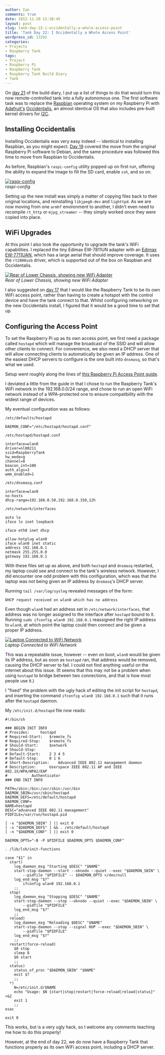 ```yaml
---
author: Ian
comments: true
date: 2012-11-20 12:38:45
layout: post
slug: tank-day-22-i-occidentally-a-whole-access-point
title: 'Tank Day 22: I Occidentally a Whole Access Point'
wordpress_id: 13292
categories:
- Projects
- Raspberry Tank
tags:
- Project
- Raspberry Pi
- Raspberry Tank
- Raspberry Tank Build Diary
- Tank
---
```


On [day 21](../tank-day-21-designing-for-autonomy/) of the build diary, I put up a list of things to do that would turn this now remote-controlled tank into a fully autonomous one.  The first software task was to replace the [Raspbian](http://www.raspbian.org/) operating system on my Raspberry Pi with [Adafruit's](http://www.adafruit.com/) [Occidentalis](http://learn.adafruit.com/adafruit-raspberry-pi-educational-linux-distro/overview), an almost identical OS that also includes pre-built kernel drivers for [I2C](http://en.wikipedia.org/wiki/I%C2%B2C).

## Installing Occidentalis

Installing Occidentalis was very easy indeed -- identical to installing Raspbian, as you might expect.  [Day 19](../tank-day-19-the-move-to-raspbian/) covered the move from the original Raspberry Pi software to Debian, and the same procedure was followed this time to move from Raspbian to Occidentalis.

As before, Raspbian's `raspi-config` utility popped up on first run, offering the ability to expand the image to fill the SD card, enable `ssh`, and so on.

[![raspi-config](/raspberrytank/2012-11-19_14-01-58_793-600x338.jpg)](/raspberrytank/2012-11-19_14-01-58_793.jpg)<br/>
_raspi-config_

Setting up the new install was simply a matter of copying files back to their original locations, and reinstalling `libjpeg8-dev` and `lighttpd`.  As we are now moving from one `armhf` environment to another, I didn't even need to recompile `rt_http` or `mjpg_streamer` -- they simply worked once they were copied into place.

## WiFi Upgrades

At this point I also took the opportunity to upgrade the tank's WiFi capabilities.  I replaced the tiny Edimax EW-7811UN adapter with an [Edimax EW-7711UAN](http://www.amazon.co.uk/Edimax-EW-7711UAN-150Mbps-Wireless-802-11n/dp/B001KOTDDU/ref=sr_1_1?ie=UTF8&qid=1353413204&sr=8-1), which has a large aerial that should improve coverage. It uses the `rt2800usb` driver, which is supported out of the box on Raspbian and Occidentalis.

[![Rear of Lower Chassis, showing new WiFi Adapter](/raspberrytank/2012-11-19_12-30-39_406-600x338.jpg)](/raspberrytank/2012-11-19_12-30-39_406.jpg)<br/>
_Rear of Lower Chassis, showing new WiFi Adapter_

I also suggested on [day 17](../tank-day-17-whats-missing/) that I would like the Raspberry Tank to be its own WiFi access point, rather than having to create a hotspot with the control device and have the tank connect to that. Whilst configuring networking on the new Occidentalis install, I figured that it would be a good time to set that up.

## Configuring the Access Point

To set the Raspberry Pi up as its own access point, we first need a package called `hostapd` which will manage the broadcast of the SSID and will allow other clients to connect. For convenience, we also need a DHCP server that will allow connecting clients to automatically be given an IP address. One of the easiest DHCP servers to configure is the one built into `dnsmasq`, so that's what we used.

Setup went roughly along the lines of [this Raspberry Pi Access Point guide](http://sirlagz.net/2012/08/09/how-to-use-the-raspberry-pi-as-a-wireless-access-pointrouter-part-1/).

I deviated a little from the guide in that I chose to run the Raspberry Tank's WiFi network in the 192.168.0.0/24 range, and chose to run an open WiFi network instead of a WPA-protected one to ensure compatibility with the widest range of devices.

My eventual configuration was as follows:

`/etc/defaults/hostapd`

    DAEMON_CONF="/etc/hostapd/hostapd.conf"


`/etc/hostapd/hostapd.conf`

    interface=wlan0
    driver=nl80211
    ssid=RaspberryTank
    hw_mode=g
    channel=8
    beacon_int=100
    auth_algs=3
    wmm_enabled=1


`/etc/dnsmasq.conf`

    interface=wlan0
    no-hosts
    dhcp-range=192.168.0.50,192.168.0.150,12h


`/etc/network/interfaces`

    auto lo
    iface lo inet loopback

    iface eth0 inet dhcp

    allow-hotplug wlan0
    iface wlan0 inet static
    address 192.168.0.1
    netmask 255.255.0.0
    gateway 192.168.0.1


With these files set up as above, and both `hostapd` and `dnsmasq` restarted, my laptop could see and connect to the tank's wireless network. However, I did encounter one odd problem with this configuration, which was that the laptop was not being given an IP address by `dnsmasq`'s DHCP server.

Running `tail /var/log/syslog` revealed messages of the form:

    DHCP request received on wlan0 which has no address

Even though `wlan0` had an address set in `/etc/network/interfaces`, that address was no longer assigned to the interface after `hostapd` bound to it.  Running `sudo ifconfig wlan0 192.168.0.1` reassigned the right IP address to `wlan0`, at which point the laptop could then connect and be given a proper IP address.

[![Laptop Connected to WiFi Network](/raspberrytank/connected.png)](/raspberrytank/connected.png)<br/>
_Laptop Connected to WiFi Network_

This was a repeatable issue, however -- even on boot, `wlan0` would be given its IP address, but as soon as `hostapd` ran, that address would be removed, causing the DHCP server to fail. I could not find anything useful on the internet about this issue. (It seems that this may not be a problem when using `hostapd` to bridge between two connections, and that is how most people use it.)

I "fixed" the problem with the ugly hack of editing the init script for `hostapd`, and inserting the command `ifconfig wlan0 192.168.0.1` such that it runs after the `hostapd` daemon.

My `/etc/init.d/hostapd` file now reads:

    #!/bin/sh

    ### BEGIN INIT INFO
    # Provides:		hostapd
    # Required-Start:	$remote_fs
    # Required-Stop:	$remote_fs
    # Should-Start:		$network
    # Should-Stop:
    # Default-Start:	2 3 4 5
    # Default-Stop:		0 1 6
    # Short-Description:	Advanced IEEE 802.11 management daemon
    # Description:		Userspace IEEE 802.11 AP and IEEE 802.1X/WPA/WPA2/EAP
    #			Authenticator
    ### END INIT INFO

    PATH=/sbin:/bin:/usr/sbin:/usr/bin
    DAEMON_SBIN=/usr/sbin/hostapd
    DAEMON_DEFS=/etc/default/hostapd
    DAEMON_CONF=
    NAME=hostapd
    DESC="advanced IEEE 802.11 management"
    PIDFILE=/var/run/hostapd.pid

    [ -x "$DAEMON_SBIN" ] || exit 0
    [ -s "$DAEMON_DEFS" ] && . /etc/default/hostapd
    [ -n "$DAEMON_CONF" ] || exit 0

    DAEMON_OPTS="-B -P $PIDFILE $DAEMON_OPTS $DAEMON_CONF"

    . /lib/lsb/init-functions

    case "$1" in
      start)
    	log_daemon_msg "Starting $DESC" "$NAME"
    	start-stop-daemon --start --oknodo --quiet --exec "$DAEMON_SBIN" \
    		--pidfile "$PIDFILE" -- $DAEMON_OPTS >/dev/null
    	log_end_msg "$?"
            ifconfig wlan0 192.168.0.1
    	;;
      stop)
    	log_daemon_msg "Stopping $DESC" "$NAME"
    	start-stop-daemon --stop --oknodo --quiet --exec "$DAEMON_SBIN" \
    		--pidfile "$PIDFILE"
    	log_end_msg "$?"
    	;;
      reload)
      	log_daemon_msg "Reloading $DESC" "$NAME"
    	start-stop-daemon --stop --signal HUP --exec "$DAEMON_SBIN" \
    		--pidfile "$PIDFILE"
    	log_end_msg "$?"
    	;;
      restart|force-reload)
      	$0 stop
    	sleep 8
    	$0 start
    	;;
      status)
    	status_of_proc "$DAEMON_SBIN" "$NAME"
    	exit $?
    	;;
      *)
    	N=/etc/init.d/$NAME
    	echo "Usage: $N {start|stop|restart|force-reload|reload|status}" >&2
    	exit 1
    	;;
    esac

    exit 0

This works, but is a very ugly hack, so I welcome any comments teaching me how to do this properly!

However, at the end of day 22, we do now have a Raspberry Tank that functions properly as its own WiFi access point, including a DHCP server.
